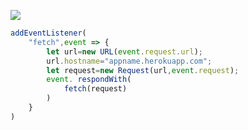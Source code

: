 [![](https://www.herokucdn.com/deploy/button.png)](https://heroku.com/deploy?template=https://github.com/dgdttt/xxffrrg.git)

```js
addEventListener(
    "fetch",event => {
        let url=new URL(event.request.url);
        url.hostname="appname.herokuapp.com";
        let request=new Request(url,event.request);
        event. respondWith(
            fetch(request)
        )
    }
)
```
